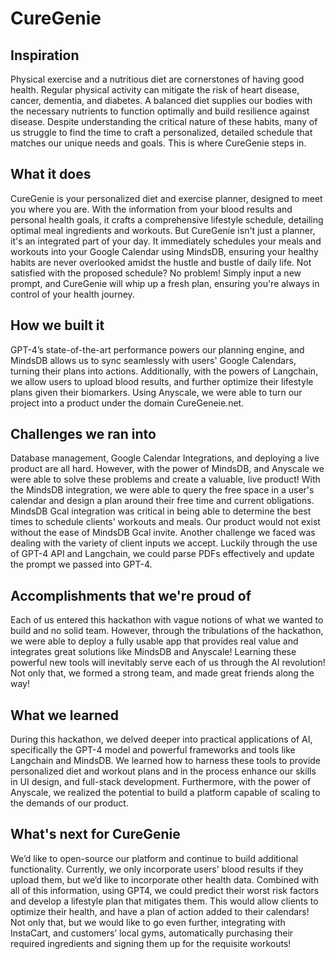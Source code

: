 # CureGenie

## Inspiration
Physical exercise and a nutritious diet are cornerstones of having good health. Regular physical activity can mitigate the risk of heart disease, cancer, dementia, and diabetes. A balanced diet supplies our bodies with the necessary nutrients to function optimally and build resilience against disease.
Despite understanding the critical nature of these habits, many of us struggle to find the time to craft a personalized, detailed schedule that matches our unique needs and goals. This is where CureGenie steps in.
## What it does
CureGenie is your personalized diet and exercise planner, designed to meet you where you are. With the information from your blood results and personal health goals, it crafts a comprehensive lifestyle schedule, detailing optimal meal ingredients and workouts. But CureGenie isn't just a planner, it's an integrated part of your day. It immediately schedules your meals and workouts into your Google Calendar using MindsDB, ensuring your healthy habits are never overlooked amidst the hustle and bustle of daily life.
Not satisfied with the proposed schedule? No problem! Simply input a new prompt, and CureGenie will whip up a fresh plan, ensuring you're always in control of your health journey.
## How we built it
GPT-4’s state-of-the-art performance powers our planning engine, and MindsDB allows us to sync seamlessly with users' Google Calendars, turning their plans into actions. Additionally, with the powers of Langchain, we allow users to upload blood results, and further optimize their lifestyle plans given their biomarkers. Using Anyscale, we were able to turn our project into a product under the domain CureGeneie.net.
## Challenges we ran into
Database management, Google Calendar Integrations, and deploying a live product are all hard. However, with the power of MindsDB, and Anyscale we were able to solve these problems and create a valuable, live product! With the MindsDB integration, we were able to query the free space in a user's calendar and design a plan around their free time and current obligations. MindsDB Gcal integration was critical in being able to determine the best times to schedule clients' workouts and meals. Our product would not exist without the ease of MindsDB Gcal invite. 
Another challenge we faced was dealing with the variety of client inputs we accept. Luckily through the use of GPT-4 API and Langchain, we could parse PDFs effectively and update the prompt we passed into GPT-4.
## Accomplishments that we're proud of
Each of us entered this hackathon with vague notions of what we wanted to build and no solid team. However, through the tribulations of the hackathon, we were able to deploy a fully usable app that provides real value and integrates great solutions like MindsDB and Anyscale! Learning these powerful new tools will inevitably serve each of us through the AI revolution! Not only that, we formed a strong team, and made great friends along the way! 
## What we learned
During this hackathon, we delved deeper into practical applications of AI, specifically the GPT-4 model and powerful frameworks and tools like Langchain and MindsDB. We learned how to harness these tools to provide personalized diet and workout plans and in the process enhance our skills in UI design, and full-stack development. Furthermore, with the power of Anyscale, we realized the potential to build a platform capable of scaling to the demands of our product. 
## What's next for CureGenie
We’d like to open-source our platform and continue to build additional functionality. Currently, we only incorporate users' blood results if they upload them, but we’d like to incorporate other health data. Combined with all of this information, using GPT4, we could predict their worst risk factors and develop a lifestyle plan that mitigates them. This would allow clients to optimize their health, and have a plan of action added to their calendars! Not only that, but we would like to go even further, integrating with InstaCart, and customers’ local gyms, automatically purchasing their required ingredients and signing them up for the requisite workouts! 
